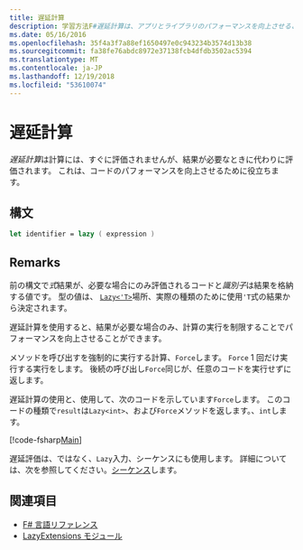 ```yaml
---
title: 遅延計算
description: 学習方法F#遅延計算は、アプリとライブラリのパフォーマンスを向上させることができます。
ms.date: 05/16/2016
ms.openlocfilehash: 35f4a3f7a88ef1650497e0c943234b3574d13b38
ms.sourcegitcommit: fa38fe76abdc8972e37138fcb4dfdb3502ac5394
ms.translationtype: MT
ms.contentlocale: ja-JP
ms.lasthandoff: 12/19/2018
ms.locfileid: "53610074"
---
```

# <a name="lazy-computations"></a>遅延計算

*遅延計算*は計算には、すぐに評価されませんが、結果が必要なときに代わりに評価されます。 これは、コードのパフォーマンスを向上させるために役立ちます。

## <a name="syntax"></a>構文

```fsharp
let identifier = lazy ( expression )
```

## <a name="remarks"></a>Remarks

前の構文で*式*結果が、必要な場合にのみ評価されるコードと*識別子*は結果を格納する値です。 型の値は、 [ `Lazy<'T>`](https://msdn.microsoft.com/library/b29d0af5-6efb-4a55-a278-2662a4ecc489)場所、実際の種類のために使用`'T`式の結果から決定されます。

遅延計算を使用すると、結果が必要な場合のみ、計算の実行を制限することでパフォーマンスを向上させることができます。

メソッドを呼び出すを強制的に実行する計算、`Force`します。 `Force` 1 回だけ実行する実行をします。 後続の呼び出し`Force`同じが、任意のコードを実行せずに返します。

遅延計算の使用と、使用して、次のコードを示しています`Force`します。 このコードの種類で`result`は`Lazy<int>`、および`Force`メソッドを返します。、`int`します。

[!code-fsharp[Main](../../../samples/snippets/fsharp/lang-ref-2/snippet73011.fs)]

遅延評価は、ではなく、`Lazy`入力、シーケンスにも使用します。 詳細については、次を参照してください。[シーケンス](sequences.md)します。

## <a name="see-also"></a>関連項目

- [F# 言語リファレンス](index.md)
- [LazyExtensions モジュール](https://msdn.microsoft.com/library/86671f40-84a0-402a-867d-ae596218d948)